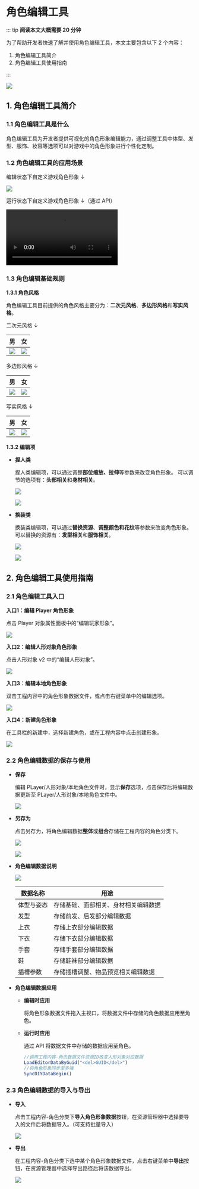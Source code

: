 # 角色编辑工具

::: tip **阅读本文大概需要 20 分钟**

为了帮助开发者快速了解并使用角色编辑工具，本文主要包含以下 2 个内容：

1. 角色编辑工具简介
2. 角色编辑工具使用指南

:::

![](https://wstatic-a1.233leyuan.com/productdocs/static/boxcnbeN6MP1cK0NuVJ8hCPm5ae.png)

## 1. 角色编辑工具简介

### 1.1 角色编辑工具是什么

角色编辑工具为开发者提供可视化的角色形象编辑能力，通过调整工具中体型、发型、服饰、妆容等选项可以对游戏中的角色形象进行个性化定制。

### 1.2 角色编辑工具的应用场景

编辑状态下自定义游戏角色形象 ↓

![](https://wstatic-a1.233leyuan.com/productdocs/static/boxcnWQIZPOr6h8CPnMKtgbSuHb.png)

运行状态下自定义游戏角色形象 ↓（通过 API）

<video controls src="https://cdn.233xyx.com/athena/online/80d5190d7e3c4f00971c41347a1def7f.mp4"></video>

### 1.3 角色编辑基础规则

**1.3.1 角色风格**

角色编辑工具目前提供的角色风格主要分为：**二次元风格**、**多边形风格**和**写实风格**。

二次元风格 ↓

| 男  | 女 |
| --------- | ------------ |
| ![](https://cdn.233xyx.com/1681727691521_797.png) | ![](https://cdn.233xyx.com/1681727691476_917.png) |

多边形风格 ↓

| 男  | 女 |
| --------- | ------------ |
| ![](https://cdn.233xyx.com/1681727691613_794.png) | ![](https://cdn.233xyx.com/1681727691429_659.png) |

写实风格 ↓

| 男  | 女 |
| --------- | ------------ |
| ![](https://cdn.233xyx.com/1681727691659_808.png) | ![](https://cdn.233xyx.com/1681727691566_381.png) |

**1.3.2 编辑项**

- **捏人类**

  捏人类编辑项，可以通过调整**部位缩放、拉伸**等参数来改变角色形象。
  可以调节的选项有：**头部相关**和**身材相关**。

  ![](https://wstatic-a1.233leyuan.com/productdocs/static/boxcn3MmoZfByYQXhZ1q5kVD5cg.png)

  ![](https://wstatic-a1.233leyuan.com/productdocs/static/boxcnxJDQxJ4aF6Mv7ORteSoSf0.png)

- **换装类**

  换装类编辑项，可以通过**替换资源**、**调整颜色和花纹**等参数来改变角色形象。
  可以替换的资源有：**发型相关**和**服饰相关**。

  ![](https://wstatic-a1.233leyuan.com/productdocs/static/boxcn9FrWYdrvyd6H6mJVK0PWMe.png)

  ![](https://wstatic-a1.233leyuan.com/productdocs/static/boxcni27gIFyFUHg4xzkpBIpLfN.png)

## 2. 角色编辑工具使用指南

### 2.1 角色编辑工具入口

**入口1：编辑 Player 角色形象**

点击 Player 对象属性面板中的“编辑玩家形象”。

![](https://wstatic-a1.233leyuan.com/productdocs/static/boxcnAjWHP2IUNkDBKRAJtNrUub.png)

**入口2：编辑人形对象角色形象**

点击人形对象 v2 中的“编辑人形对象”。

![](https://wstatic-a1.233leyuan.com/productdocs/static/boxcnWF1MMi7VJQ9pqsb2g7Hnqe.png)

**入口3：编辑本地角色形象**

双击工程内容中的角色形象数据文件，或点击右键菜单中的编辑选项。

![](https://wstatic-a1.233leyuan.com/productdocs/static/boxcnhGKs8c7tGUJwrkJ9ehB7Gf.png)

**入口4：新建角色形象**

在工具栏的新建中，选择新建角色，或在工程内容中点击创建形象。

![](https://wstatic-a1.233leyuan.com/productdocs/static/boxcnmlnEDiZidFdGm2VsaGW9Pg.png)

### 2.2 角色编辑数据的保存与使用

- **保存**

  编辑 PLayer/人形对象/本地角色文件时，显示**保存**选项，点击保存后将编辑数据更新至 PLayer/人形对象/本地角色文件中。

  ![](https://wstatic-a1.233leyuan.com/productdocs/static/boxcnY2G7UGjIoBGG7fk8ZIdYwb.png)

- **另存为**

  点击另存为，将角色编辑数据**整体**或**组合**存储在工程内容的角色分类下。

  ![](https://wstatic-a1.233leyuan.com/productdocs/static/boxcnQ6m0UDVD87fQmhe69Wkdaf.png)

  ![](https://wstatic-a1.233leyuan.com/productdocs/static/boxcnpZoO1Pwn2eMaYTunt3Ysjd.png)

- **角色编辑数据说明**

  ![](https://wstatic-a1.233leyuan.com/productdocs/static/boxcnShP5WzT1dJCM5PTQoyLrhZ.png)

  | 数据名称   | 用途                                 |
  | ---------- | ------------------------------------ |
  | 体型与姿态 | 存储基础、面部相关、身材相关编辑数据 |
  | 发型       | 存储前发、后发部分编辑数据           |
  | 上衣       | 存储上衣部分编辑数据                 |
  | 下衣       | 存储下衣部分编辑数据                 |
  | 手套       | 存储手套部分编辑数据                 |
  | 鞋         | 存储鞋袜部分编辑数据                 |
  | 插槽参数   | 存储插槽调整、物品预览相关编辑数据   |

- **角色编辑数据应用**

  - **编辑时应用**

    将角色形象数据文件拖入主视口，将数据文件中存储的角色数据应用至角色。

  - **运行时应用**

    通过 API 将数据文件中存储的数据应用至角色。

      ```ts
      //调用工程内容-角色数据文件资源ID改变人形对象对应数据
      LoadEditorDataByGuid("<del>GUID</del>")
      //将角色形象同步至多端
      SyncDIYDataBegin()
      ```

### 2.3 角色编辑数据的导入与导出

- **导入**

  点击工程内容-角色分类下**导入角色形象数据**按钮，在资源管理器中选择要导入的文件后将数据导入。（可支持批量导入）

  ![](https://wstatic-a1.233leyuan.com/productdocs/static/boxcnqTpR1Hi4f7PW8x0RJTfHMc.png)

- **导出**

  在工程内容-角色分类下选中某个角色形象数据文件，点击右键菜单中**导出**按钮，在资源管理器中选择导出路径后将该数据导出。

  ![](https://wstatic-a1.233leyuan.com/productdocs/static/boxcnWbwlwZrtnkNtF0jtJPqT6d.png)
